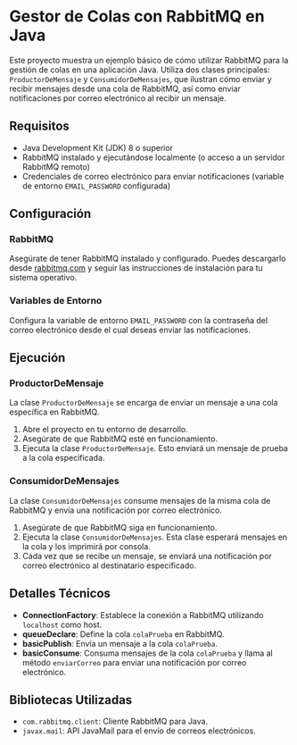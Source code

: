 # Gestor de Colas con RabbitMQ en Java

Este proyecto muestra un ejemplo básico de cómo utilizar RabbitMQ para la gestión de colas en una aplicación Java. Utiliza dos clases principales: `ProductorDeMensaje` y `ConsumidorDeMensajes`, que ilustran cómo enviar y recibir mensajes desde una cola de RabbitMQ, así como enviar notificaciones por correo electrónico al recibir un mensaje.

## Requisitos

- Java Development Kit (JDK) 8 o superior
- RabbitMQ instalado y ejecutándose localmente (o acceso a un servidor RabbitMQ remoto)
- Credenciales de correo electrónico para enviar notificaciones (variable de entorno `EMAIL_PASSWORD` configurada)

## Configuración

### RabbitMQ

Asegúrate de tener RabbitMQ instalado y configurado. Puedes descargarlo desde [rabbitmq.com](https://www.rabbitmq.com/download.html) y seguir las instrucciones de instalación para tu sistema operativo.

### Variables de Entorno

Configura la variable de entorno `EMAIL_PASSWORD` con la contraseña del correo electrónico desde el cual deseas enviar las notificaciones.

## Ejecución

### ProductorDeMensaje

La clase `ProductorDeMensaje` se encarga de enviar un mensaje a una cola específica en RabbitMQ.

1. Abre el proyecto en tu entorno de desarrollo.
2. Asegúrate de que RabbitMQ esté en funcionamiento.
3. Ejecuta la clase `ProductorDeMensaje`. Esto enviará un mensaje de prueba a la cola especificada.

### ConsumidorDeMensajes

La clase `ConsumidorDeMensajes` consume mensajes de la misma cola de RabbitMQ y envía una notificación por correo electrónico.

1. Asegúrate de que RabbitMQ siga en funcionamiento.
2. Ejecuta la clase `ConsumidorDeMensajes`. Esta clase esperará mensajes en la cola y los imprimirá por consola.
3. Cada vez que se recibe un mensaje, se enviará una notificación por correo electrónico al destinatario especificado.

## Detalles Técnicos

- **ConnectionFactory**: Establece la conexión a RabbitMQ utilizando `localhost` como host.
- **queueDeclare**: Define la cola `colaPrueba` en RabbitMQ.
- **basicPublish**: Envía un mensaje a la cola `colaPrueba`.
- **basicConsume**: Consuma mensajes de la cola `colaPrueba` y llama al método `enviarCorreo` para enviar una notificación por correo electrónico.

## Bibliotecas Utilizadas

- `com.rabbitmq.client`: Cliente RabbitMQ para Java.
- `javax.mail`: API JavaMail para el envío de correos electrónicos.


